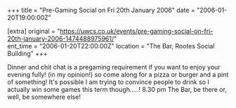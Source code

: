 +++
title = "Pre-Gaming Social on Fri 20th January 2006"
date = "2006-01-20T19:00:00Z"

[extra]
original = "https://uwcs.co.uk/events/pre-gaming-social-on-fri-20th-january-2006-1474488975961/"    
ent_time = "2006-01-20T22:00:00Z"
location = "The Bar, Rootes Social Building"
+++

Dinner and chit chat is a pregaming requirement if you want to enjoy your evening fully\! (in my opinion\!) so come along for a pizza or burger and a pint of something\! It's possible I am trying to convince people to drink so I actually win some games this term though.....\! 8.30 pm The Bar, be there or, well, be somewhere else\!

